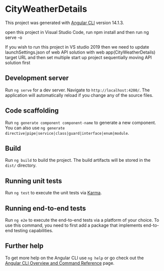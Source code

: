 # CityWeatherDetails

This project was generated with [Angular CLI](https://github.com/angular/angular-cli) version 14.1.3.

open this project in Visual Studio Code, run npm install and then run ng serve -o

If you wish to run this project in VS studio 2019 then we need to update launchSettings.json of web API solution with web app(CityWeatherDetails) target URL and then set multiple start up project sequentially moving API solution first
## Development server

Run `ng serve` for a dev server. Navigate to `http://localhost:4200/`. The application will automatically reload if you change any of the source files.

## Code scaffolding

Run `ng generate component component-name` to generate a new component. You can also use `ng generate directive|pipe|service|class|guard|interface|enum|module`.

## Build

Run `ng build` to build the project. The build artifacts will be stored in the `dist/` directory.

## Running unit tests

Run `ng test` to execute the unit tests via [Karma](https://karma-runner.github.io).

## Running end-to-end tests

Run `ng e2e` to execute the end-to-end tests via a platform of your choice. To use this command, you need to first add a package that implements end-to-end testing capabilities.

## Further help

To get more help on the Angular CLI use `ng help` or go check out the [Angular CLI Overview and Command Reference](https://angular.io/cli) page.
